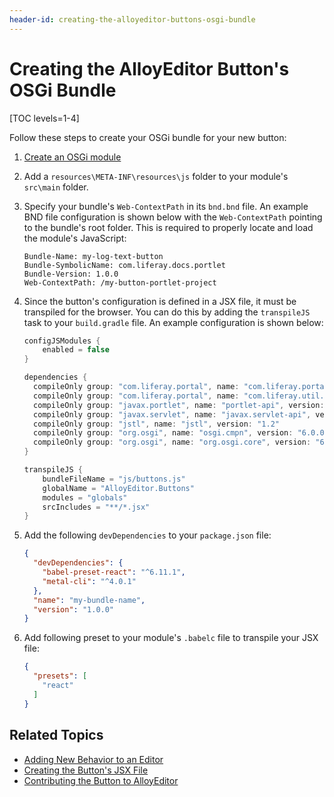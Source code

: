 ```yaml
---
header-id: creating-the-alloyeditor-buttons-osgi-bundle
---
```


# Creating the AlloyEditor Button's OSGi Bundle

[TOC levels=1-4]

Follow these steps to create your OSGi bundle for your new button:

1.  [Create an OSGi module](/docs/7-2/reference/-/knowledge_base/r/creating-a-project) 

2.  Add a `resources\META-INF\resources\js` folder to your module's `src\main` 
    folder.

3.  Specify your bundle's `Web-ContextPath` in its `bnd.bnd` file. An example 
    BND file configuration is shown below with the `Web-ContextPath` pointing to 
    the bundle's root folder. This is required to properly locate and load the 
    module's JavaScript: 

    ```properties
    Bundle-Name: my-log-text-button
    Bundle-SymbolicName: com.liferay.docs.portlet
    Bundle-Version: 1.0.0
    Web-ContextPath: /my-button-portlet-project
    ```

4.  Since the button's configuration is defined in a JSX file, it must be 
    transpiled for the browser. You can do this by adding the `transpileJS` task 
    to your `build.gradle` file. An example configuration is shown below:

    ```groovy
    configJSModules {
        enabled = false
    }

    dependencies {
      compileOnly group: "com.liferay.portal", name: "com.liferay.portal.kernel", version: "3.6.2"
      compileOnly group: "com.liferay.portal", name: "com.liferay.util.taglib", version: "2.0.0"
      compileOnly group: "javax.portlet", name: "portlet-api", version: "3.0.0"
      compileOnly group: "javax.servlet", name: "javax.servlet-api", version: "3.0.1"
      compileOnly group: "jstl", name: "jstl", version: "1.2"
      compileOnly group: "org.osgi", name: "osgi.cmpn", version: "6.0.0"
      compileOnly group: "org.osgi", name: "org.osgi.core", version: "6.0.0"
    }

    transpileJS {
        bundleFileName = "js/buttons.js"
        globalName = "AlloyEditor.Buttons"
        modules = "globals"
        srcIncludes = "**/*.jsx"
    }
    ```

5.  Add the following `devDependencies` to your `package.json` file:

    ```json
    {
      "devDependencies": {
        "babel-preset-react": "^6.11.1",
        "metal-cli": "^4.0.1"
      },
      "name": "my-bundle-name",
      "version": "1.0.0"
    }
    ```

6.  Add following preset to your module's `.babelc` file to transpile your JSX 
    file:

    ```json
    {
      "presets": [
        "react"
      ]
    }
    ```

## Related Topics

- [Adding New Behavior to an Editor](/docs/7-2/frameworks/-/knowledge_base/f/adding-new-behavior-to-an-editor)
- [Creating the Button's JSX File](/docs/7-2/frameworks/-/knowledge_base/f/creating-the-alloyeditor-buttons-jsx-file)
- [Contributing the Button to AlloyEditor](/docs/7-2/frameworks/-/knowledge_base/f/contributing-the-button-to-alloyeditor)
